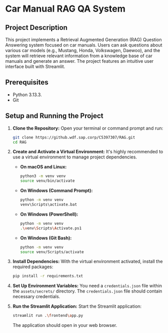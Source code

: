 # Car Manual RAG QA System

## Project Description

This project implements a Retrieval Augmented Generation (RAG) Question Answering system focused on car manuals. Users can ask questions about various car models (e.g., Mustang, Honda, Volkswagen, Daewoo), and the system will retrieve relevant information from a knowledge base of car manuals and generate an answer. The project features an intuitive user interface built with Streamlit.

## Prerequisites

*   Python 3.13.3.
*   Git

## Setup and Running the Project

1.  **Clone the Repository:**
    Open your terminal or command prompt and run:
    ```bash
    git clone https://github.wdf.sap.corp/C5397307/RAG.git
    cd RAG
    ```

2.  **Create and Activate a Virtual Environment:**
    It's highly recommended to use a virtual environment to manage project dependencies.

    *   **On macOS and Linux:**
        ```bash
        python3 -m venv venv
        source venv/bin/activate
        ```
    *   **On Windows (Command Prompt):**
        ```bash
        python -m venv venv
        venv\Scripts\activate.bat
        ```
    *   **On Windows (PowerShell):**
        ```bash
        python -m venv venv
        .\venv\Scripts\Activate.ps1
        ```
    *   **On Windows (Git Bash):**
        ```bash
        python -m venv venv
        source venv/Scripts/activate
        ```

3.  **Install Dependencies:**
    With the virtual environment activated, install the required packages:
    ```bash
    pip install -r requirements.txt
    ```

4.  **Set Up Environment Variables:**
    You need a `credentials.json` file within the `assets/secrets/` directory.
    The `credentials.json` file should contain necessary credentials.

6.  **Run the Streamlit Application:**
    Start the Streamlit application:
    ```bash
    streamlit run .\frontend\app.py
    ```

    The application should open in your web browser.
